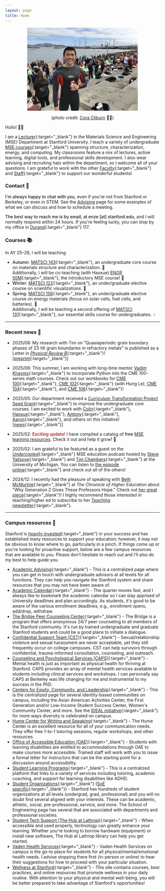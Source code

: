 ```yaml
---
layout: page
title: Home
---
```


<span style="display:flex;justify-content:center">
	<img src="assets/fig/propic.jpg" alt="Enze Chen" align="middle" width="360px">
</span>
<center>
	<p>(photo credit: <a href="https://www.linkedin.com/in/cora-cliburn/" target="_blank">Cora Cliburn</a> 💃🏽)</p>
</center>

Hullo! 👋🏼

I am a [Lecturer](https://mse.stanford.edu/people/lecturers){:target="_blank"} in the Materials Science and Engineering (MSE) Department at Stanford University.
I teach a variety of undergraduate [MSE courses](https://profiles.stanford.edu/enze-chen?tab=teaching){:target="_blank"} spanning structure, characterization, energy, and computing.
My classrooms feature a mix of lectures, active learning, digital tools, and professional skills development.
I also wear advising and recruiting hats within the department, so I welcome all of your questions.
I am grateful to work with the other [Faculty](https://mse.stanford.edu/people/faculty){:target="_blank"} and [Staff](https://mse.stanford.edu/people/staff){:target="_blank"} to support our wonderful students!  


### Contact 📧

<span style="font-weight:500">I'm always happy to chat with you</span>, even if you're not from Stanford or Berkeley, or even in STEM. 
See the [Advising](advising) page for some examples of what we can discuss and how to schedule a meeting.

<span style="font-weight:500">The best way to reach me is by email, at enze [at] stanford.edu</span>, and I will normally respond within 24 hours.
If you're feeling lucky, you can stop by my office in [Durand](https://maps.stanford.edu/ada/building-ada.cfm?FACIL_ID=04-540){:target="_blank"} 117.


### Courses 📚

In AY 25–26, I will be teaching 
- <span style="font-weight:500">Autumn</span>: [MATSCI 143](https://explorecourses.stanford.edu/search?q=matsci143){:target="_blank"}, an undergraduate core course on materials structure and characterization. 🔬     
Additionally, I will be co-teaching (with Haoxue) [ENGR 50M](https://explorecourses.stanford.edu/search?q=engr50m){:target="_blank"}, the introductory MSE course! 🌱
- <span style="font-weight:500">Winter</span>: [MATSCI 122](https://explorecourses.stanford.edu/search?q=matsci122){:target="_blank"}, an under/graduate elective course on scientific visualizations. 🎨    
- <span style="font-weight:500">Spring</span>: [MATSCI 156](https://explorecourses.stanford.edu/search?q=matsci156){:target="_blank"}, an under/graduate elective course on energy materials (focus on solar cells, fuel cells, and batteries). 🔋    
Additionally, I will be teaching a second offering of [MATSCI 131](https://explorecourses.stanford.edu/search?q=matsci131){:target="_blank"}, our essential skills course for undergraduates. 💡


---------------------------------

### Recent news 📰 

* 2025/08: My research with Tim on "Quasiaperiodic grain boundary phases of Σ5 tilt grain boundaries in refractory metals" is published as a Letter in [_Physical Review B_](https://doi.org/10.1103/vsgc-gkdx){:target="_blank"}! 
[[preprint](https://arxiv.org/abs/2501.15723){:target="_blank"}]

* 2025/06: This summer, I am working with long-time mentor [Vadim Khayms](https://icme.stanford.edu/people/vadim-khayms){:target="_blank"} to incorporate Python into the CME 100-series math courses.
Check out our workbooks for 
[CME 100](https://enze-chen.github.io/cme100-python/intro.html){:target="_blank"}, 
[CME 102](https://enze-chen.github.io/cme102-python/intro.html){:target="_blank"} (with Hung Le), 
[CME 104](https://enze-chen.github.io/cme104-python/intro.html){:target="_blank"}, and 
[CME 106](https://enze-chen.github.io/cme106-python/intro.html){:target="_blank"}!


* 2025/05: Our department received a [Curriculum Transformation Project Seed Grant](https://ctl.stanford.edu/teaching-support/programs-workshops-resources/curriculum-transformation-institute-seed-grants){:target="_blank"} to improve the undergraduate core courses.
I am excited to work with 
[Colin](https://mse.stanford.edu/people/colin-ophus){:target="_blank"}, 
[Haoxue](https://mse.stanford.edu/people/haoxue-yan){:target="_blank"}, 
[Antony](https://www.linkedin.com/in/antony-georgiadis/){:target="_blank"}, 
[Aaron](https://mse.stanford.edu/people/aaron-lindenberg){:target="_blank"}, and others on this initiative!
[[news](https://news.stanford.edu/stories/2025/06/curriculum-transformation-project-funding){:target="_blank"}]

* 2025/02: <span style="font-weight:500;color:#B1040E">Exciting update!</span> I have compiled a catalog of <span style="font-weight:500">free</span> [MSE learning resources](/resources/).
Check it out and help it grow! 🌱

* 2025/02: I am grateful to be featured as a guest on the [_Undercooled_](https://undercooled.transistor.fm/){:target="_blank"} MSE education podcast hosted by [Steve Yalisove](https://mse.engin.umich.edu/people/smy){:target="_blank"} and [Tim Chambers](https://mse.engin.umich.edu/people/timchamb){:target="_blank"} at the University of Michigan.
You can listen to [the episode online](https://undercooled.transistor.fm/s2/10){:target="_blank"} and check out all of the others!


* 2024/12: I recently had the pleasure of speaking with [Beth McMurtrie](https://www.chronicle.com/author/beth-mcmurtrie){:target="_blank"} at _The Chronicle of Higher Education_ about "Why Generation Z Gives These Professors Hope."
Check out [her great piece](https://www.chronicle.com/article/why-generation-z-gives-these-professors-hope){:target="_blank"}!
I highly recommend those interested in teaching/higher ed to subscribe to her [_Teaching_ newsletter](https://www.chronicle.com/newsletter/teaching){:target="_blank"}.



<!-- 
* 2025/02: I throw myself into the fiery debate about the [recommended textbooks]({% post_url 2025-01-30-textbooks %}) for various MSE topics!
* 2025/02: Our collaboration (led by [Hui](https://www.linkedin.com/in/hui-ding-b2bab1215/){:target="_blank"}) on "Hierarchy of defects in near-Σ5 tilt grain boundaries in copper studied by length-scale bridging electron microscopy" is published in [_Acta Materialia_](https://www.sciencedirect.com/science/article/pii/S1359645425000709){:target="_blank"}!
* 2025/01: For the first research update of the new year, Tim and I found some interesting "Quasi-aperiodic grain boundary phases of Σ5 tilt grain boundaries in refractory metals." 
You can read more about it on [_arXiv_](https://arxiv.org/abs/2501.15723){:target="_blank"}!
* 2024/12: In keeping with my tradition of writing guides about some of the less-discussed-yet-important logistical stuff, [here are some thoughts]({% post_url 2024-12-10-publish %}) I had regarding cover letters and rebuttals for journal submissions.
* 2024/12: Our collaboration (led by [Buyu](https://www.linkedin.com/in/buyuzhang/){:target="_blank"}) on "Oxygen grain-boundary segregation in HCP Ti" is published in [_Computational Materials Science_](https://www.sciencedirect.com/science/article/pii/S0927025624007985){:target="_blank"}! 
* 2024/10: Those who have taken my classes know that I like to use Jupyter notebooks to create interactive learning tools, often with [widgets](https://ipywidgets.readthedocs.io/en/latest/){:target="_blank"}.
You can find all of my current notebooks [on Google Drive](https://drive.google.com/drive/folders/0B-E7ipwjqM9Mfk9fX3NreXlqTWU4aUdRM0V4dUJNSmhSTFNfeEpJSlF6c1JsYzhZcEdiMTA?resourcekey=0-IbAsKdZeuIxvyyZ_eTuzZQ&usp=sharing){:target="_blank"}. 🧑🏼‍💻
* 2024/10: Our collaboration (led by [Vivek](https://www.linkedin.com/in/vivek-devulapalli-stem/){:target="_blank"}) on "Topological grain boundary segregation transitions" in the Ti–Fe system, demonstrating GRIP for binary alloys, is published in [_Science_](https://www.science.org/doi/10.1126/science.adq4147){:target="_blank"}! ✨
* 2024/09: Following some recent conversations, I decided to look more into Python-based crystal structure visualizations and [deciphered some intracacies in OVITO]({% post_url 2024-09-01-ovito %})!
* 2024/08: The final chapter of my PhD on the GRand canonical Interface Predictor (GRIP) tool for "Grand canonically optimized grain boundary phases in hexagonal close-packed titanium" is published in [_Nature Communications_](https://www.nature.com/articles/s41467-024-51330-9){:target="_blank"}!
[[code](https://github.com/enze-chen/grip){:target="_blank"}]
[[data](https://zenodo.org/records/12590125){:target="_blank"}]
* 2024/03: Haoxue and I were recently featured by the MSE Department in our Community Spotlight series.
I encourage you to check out [hers](https://mse.stanford.edu/news/haoxue-yan-community-spotlight){:target="_blank"} and [mine](https://mse.stanford.edu/news/enze-chen-community-spotlight){:target="_blank"}! 😊
* 2024/03: Recent conversations with students have spurred not one, but two new blog posts! 
I've recorded some reflections and tips on [what traits might make for a successful MSE Major]({% post_url 2024-03-16-mse-traits %}) and—something I continually reflect on—[_why I teach_]({% post_url 2024-03-17-why-i-teach %}).
* 2024/02: In my inaugural blog post as Lecturer, I gathered [some thoughts]({% post_url 2024-02-03-matsci-courses %}) about how students should consider sequencing their Stanford MATSCI courses.
* 2023/12: My PhD thesis titled "Computational Tools for Modeling Planar Defects in Alloys and Designing Materials Science Curricula" has been signed off and approved by UC Berkeley.
I'm done!! 🎓🐻 
-->


---------------------------------

### Campus resources 💚

Stanford is [heavily invested](https://facts.stanford.edu/administration/finances/){:target="_blank"} in your success and has established many resources to support your education;
however, it may not be obvious to know where to go, particularly in a pinch.
If things come up or you're looking for proactive support, below are a few campus resources that are available to you. 
Please don’t hesitate to reach out and I’ll also do my best to help guide you.

- [Academic Advising](https://advising.stanford.edu/appointments){:target="_blank"} - This is a centralized page where you can get in touch with undergraduate advisors at all levels for all functions.
They can help you navigate the Stanford system and share resources that you may not have been aware of.
- [Academic Calendar](https://studentservices.stanford.edu/calendar/academic-dates/stanford-academic-calendar-2023-24){:target="_blank"} - The quarter moves fast, and I always like to bookmark the academic calendar so I can stay apprised of University deadlines and plan accordingly.
As students, it's good to be aware of the various enrollment deadlines, e.g., enrollment opens, add/drop, withdraw.
- [The Bridge Peer Counseling Center](https://web.stanford.edu/group/bridge/index.html){:target="_blank"} - The Bridge is a program that offers anonymous 24/7 peer counseling to all members of the Stanford community.
It's run by trained undergraduate and graduate Stanford students and could be a good place to initiate a dialogue.
- [Confidential Support Team (CST)](https://vaden.stanford.edu/confidential-support-team-cst){:target="_blank"} - Sexual/relationship violence and sexual harassment are never acceptable, yet they still frequently occur on college campuses.
CST can help survivors through confidential, trauma-informed consultation, counseling, and outreach. 
- [Counseling and Psychological Services (CAPS)](https://vaden.stanford.edu/caps){:target="_blank"} - Mental health is just as important as physical health for thriving at Stanford.
CAPS provides an array of mental health services available to students including clinical services and workshops.
I can personally say CAPS at Berkeley was life changing for me and instrumental to my success in the PhD.
- [Centers for Equity, Community, and Leadership](https://cecl.stanford.edu/the-centers){:target="_blank"} - This is the centralized page for several identity-based communities on campus, including the Asian American Activities Center, the First Generation and/or Low-Income Student Success Center, Women's Community Center, and more.
See the [IDEAL initiative](https://ideal.stanford.edu/){:target="_blank"} for more ways diversity is celebrated on campus.
- [Hume Center for Writing and Speaking](https://hume.stanford.edu/){:target="_blank"} - The Hume Center is an excellent resource for all of your communication needs.
They offer free 1-to-1 tutoring sessions, regular workshops, and other resources.
- [Office of Accessible Education (OAE)](https://oae.stanford.edu/students/students/students){:target="_blank"} - Students with learning disabilities are entitled to accommodations through OAE to make courses more accessible.
Trained staff will work with you to issue a formal letter for instructors that can be the starting point for a discussion around accessibility.
- [Student Learning Programs](https://studentlearning.stanford.edu/){:target="_blank"} - This is a centralized platform that links to a variety of services including tutoring, academic coaching, and support for learning disabilities like ADHD.
- [Student Organizations](https://ose.stanford.edu/get-involved){:target="_blank"} ([SoE specific](https://engineering.stanford.edu/students-academics/support-and-resources/student-organizations){:target="_blank"}) - Stanford has hundreds of student organizations at all levels (undergrad, grad, professional) and you will no doubt find several aligned with your interests. 
These can be academic, athletic, social, pre-professional, service, and more.
The School of Engineering page has several that are associated with departments and professional societies.
- [Student Tech Support (The Hub at Lathrop)](https://thehub.stanford.edu/){:target="_blank"} - When accessible and used properly, technology can greatly enhance your learning.
Whether you're looking to borrow hardware (equipment) or install new software, The Hub at Lathrop library can help you get started.
- [Vaden Health Services](https://vaden.stanford.edu/){:target="_blank"} - Vaden Health Services on campus is the go-to place for students for all physical/mental/emotional health needs.
I advise stopping there first (in-person or online) to hear their suggestions for how to proceed with your particular situation.
- [Wellness at Stanford](https://advising.stanford.edu/current-students/advising-student-handbook/wellness){:target="_blank"} - This site contains courses, best practices, and online resources that promote wellness in your daily routine.
With attention to your physical and mental well-being, you will be better prepared to take advantage of Stanford's opportunities!